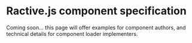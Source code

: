 # Ractive.js component specification

Coming soon... this page will offer examples for component authors, and technical details for component loader implementers.
